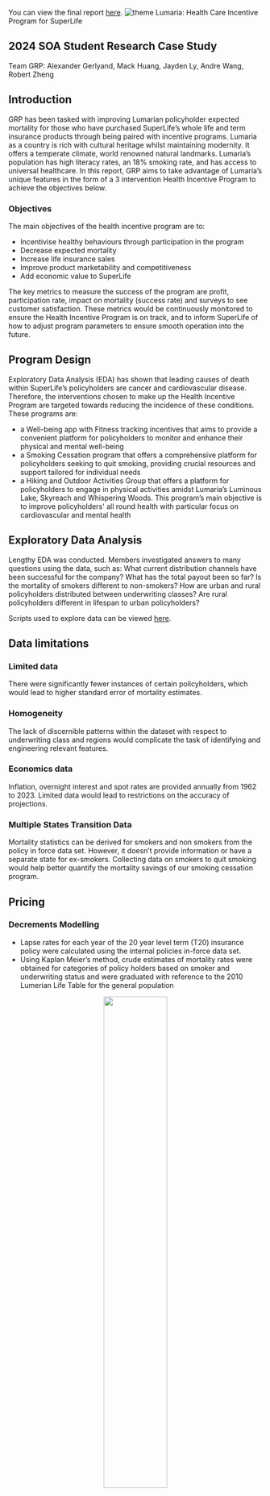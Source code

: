 You can view the final report [here](grp_report.pdf).
![theme](https://github.com/Actuarial-Control-Cycle-T1-2024/group-page-showcase-grp/assets/144538514/8b2c93c5-d6f8-476c-a968-a6282b86ca1a)
 Lumaria: Health Care Incentive Program for SuperLife
## 2024 SOA Student Research Case Study
Team GRP: Alexander Gerlyand, Mack Huang, Jayden Ly, Andre Wang, Robert Zheng

## Introduction

GRP has been tasked with improving Lumarian policyholder expected mortality for those who have purchased SuperLife’s whole life and term insurance products through being paired with incentive programs. Lumaria as a country is rich with cultural heritage whilst maintaining modernity. It offers a temperate climate, world renowned natural landmarks. Lumaria’s population has high literacy rates, an 18% smoking rate, and has access to universal healthcare. In this report, GRP aims to take advantage of Lumaria’s unique features in the form of a 3 intervention Health Incentive Program to achieve the objectives below.

### Objectives

The main objectives of the health incentive program are to:
- Incentivise healthy behaviours through participation in the program
- Decrease expected mortality
- Increase life insurance sales
- Improve product marketability and competitiveness
- Add economic value to SuperLife

The key metrics to measure the success of the program are profit, participation rate, impact on mortality (success rate) and surveys to see customer satisfaction. These metrics would be continuously monitored to ensure the Health Incentive Program is on track, and to inform SuperLife of how to adjust program parameters to ensure smooth operation into the future.

## Program Design

Exploratory Data Analysis (EDA) has shown that leading causes of death within SuperLife’s policyholders are cancer and cardiovascular disease. Therefore, the interventions chosen to make up the Health Incentive Program are targeted towards reducing the incidence of these conditions. These programs are:

- a Well-being app with Fitness tracking incentives that aims to provide a convenient platform for policyholders to monitor and enhance their physical and mental well-being
- a Smoking Cessation program that offers a comprehensive platform for policyholders seeking to quit smoking, providing crucial resources and support tailored for individual needs
- a Hiking and Outdoor Activities Group that offers a platform for policyholders to engage in physical activities amidst Lumaria’s Luminous Lake, Skyreach and Whispering Woods. This program’s main objective is to improve policyholders' all round health with particular focus on cardiovascular and mental health

## Exploratory Data Analysis
Lengthy EDA was conducted. Members investigated answers to many questions using the data, such as: 
What current distribution channels have been successful for the company? 
What has the total payout been so far?
Is the mortality of smokers different to non-smokers?
How are urban and rural policyholders distributed between underwriting classes?
Are rural policyholders different in lifespan to urban policyholders?

Scripts used to explore data can be viewed [here](eda).

## Data limitations
### Limited data
There were significantly fewer instances of certain policyholders, which would lead to higher standard error of mortality estimates.
### Homogeneity 
The lack of discernible patterns within the dataset with respect to underwriting class and regions would complicate the task of identifying and engineering relevant features.
### Economics data
Inflation, overnight interest and spot rates are provided annually from 1962 to 2023. Limited data would lead to restrictions on the accuracy of projections.
### Multiple States Transition Data
Mortality statistics can be derived for smokers and non smokers from the policy in force data set. However, it doesn’t provide information or have a separate state for ex-smokers. Collecting data on smokers to quit smoking would help better quantify the mortality savings of our smoking cessation program.

## Pricing
### Decrements Modelling
- Lapse rates for each year of the 20 year level term (T20) insurance policy were calculated using the internal policies in-force data set. 
- Using Kaplan Meier’s method, crude estimates of mortality rates were obtained for categories of policy holders based on smoker and underwriting status and were graduated with reference to the 2010 Lumerian Life Table for the general population
<p align="center"><img src='lapse_rates.jpeg' width='50%'></p>
  
### Economic rates modelling
- The investment growth rate was assumed to be the risk free 1 year spot rate and the risk discount rate was assumed to be the overnight rate plus a 5% risk loading
- Overnight interest rates and 1 year spot rates were projected for the next 20 years using double exponential smoothing for pricing of T20 policies. Sensitivity testing varied the interest rate within the 30% CI interval of interest rate predictions. 
- For SPWL policies, interest rates were assumed to be constant in the long term and we tested different levels between the historical extremes. 
<p align="center"><img src='mortality_rates.jpeg' width='100%'></p>

### Policyholder projections
- Future policies counts were projected by age, underwriting class, face amount, and smoker status.
- After finding that the number of newly issued policies to each underwriting class and smoker status followed a visibly linear trend, simple linear regressions were used on different types of policyholder to predict future counts.
- The linearity assumption was based on linear historical data, and holds intuitive validity as policyholder count would be expected to consist of both population and economic growth.

### Premium pricing
- Profit was calculated on a per-policy basis by first calculating zero-profit net premiums for policies issued in different years to individuals of different smoking status, underwriting class, and age using the equivalence principle.
- Zero-profit premiums were then increased by a loading dependent on the underwriting class to create profitable premiums. The loadings were computed based on the volatility of crude mortality estimates qx using the sum of squares of standardised residuals
- An estimate of initial expense as well as ongoing expenses were based on research on other life insurance companies’ cash flows.
- Premiums were calculated for each issue age band (26-35, 36-45, 46-50, 51-55, 56-65). Issue age bands were chosen so that there was an approximately equal number of observations in each bin. More bins were required towards higher ages due to the steep increase in mortality after age 60, and higher risk groups should be separately charged appropriate premiums to mitigate a possible inequitable access risk. 
- Aggregate profits on the last twenty years were estimated using before and after intervention, using a reduction in mortality after intervention computed on given mortality reduction bounds of 4.94% and 9.76%. The impact of the smoking cessation program was modelled across the entire range of cessation proportions, and mortality of lapsed smokers was estimated as the average of smokers and nonsmokers according to our assumption. Initial expenses were increased with the introduction of interventions based on given costs and research (Program). Smoker policies incurred expenses associated with the smoking cessation program.
- The aggregate profit was calculated by holding the premium constant with reduced mortalities and higher expenses across the current count of policyholders.
- Aggregate future profits were again calculated by considering the reduction in mortality and the increase in expense. Below is our central estimate for future profits with and without the interventions.
![central_profit_proj](central_profit_proj.png)

## Sensitivity Analysis
- Due to a lack of understanding of SuperLife’s expense structure, and external impacts listed in the Risk and Risk Mitigation Considerations section, a set of three estimates of expenses were used to calculate profits of SuperLife, representing the optimistic, pessimistic, and central estimates.
- The impact of each intervention on mortality had a degree of uncertainty and thus the upper and lower bounds of the impact were considered.
- Due to reinvestment risk, three scenarios of interest rates were also used.
- In mitigating model risk with regards to predictions on customer growth, lower and upper confidence bounds of 95% were further considered.
- A range of estimated change in profits were calculated on intervention impacts if the intervention were introduced twenty years ago, with a figure of 15% increase in profit assuming the pessimistic expenses scenario. 
![sensitivity](sensitivity.png)
- The projections highlight that the intervention should outperform sales without the intervention.
- In the most pessimistic scenario, the expected cumulative profits in 2028, 2033 and 2043 are 203.97%, 208.03%, and 170.64% more than the corresponding profit without intervention in that scenario.
- In the most optimistic scenario, the expected cumulative profits in 2028, 2033 and 2043 are 247.25%, 248.47%, and 206.95% more than the corresponding profit without intervention in that scenario.
- An unfavourable scenario we investigated was the exclusive underwriting of 20 year term policies to 35 year old smokers with a zero cessation rate, in which we observed an annual drop in profits of 9.16% due to the largely increased expenses.

## Assumptions
| Assumption                              | Rationale and Analysis                                                                                                   |
|-----------------------------------------|-------------------------------------------------------------------------------------------------------------------------|
| Conservative investment growth rate     | Conservative investment growth rate assumed to be equal to the risk-free 1 year spot rate.                             |
| Prevalent decrements for T20 and SPWL  | Assume that the only decrements for term policies are withdrawal and deaths. For single premium policies, only decrement is death. |
| Lapse rates                             | Lapse rates are constant for the duration of the policy. This was supported by our lapse rates estimates from the in force dataset. |
| Mortality curves of Lumarians           | The shape of the mortality curves of Superlife’s insured policyholders should follow that of the general population in 2010 provided by Superlife. Assume the mortality curves of different subsets of insured policy holders can be obtained by a linear transformation of the provided mortality curve. |
| Commissions and expenses                | Payment of commissions and expenses over time could be appropriately based on figures from existing insurance companies. |
| Independence of intervention effect     | The impacts of each intervention program were independent of each other, to ease calculations. Their impact was also assumed to be the same per policyholder, despite the possibility that specific individuals would benefit more from the intervention. |
| The mortality of lapsed smokers         | The mortality of lapsed smokers lies between the mortality of smokers and nonsmokers.                                     |
| Exchange to USD                         | Assume the exchange rate from Lumarian Crowns to USD is pegged at a single rate. All calculations were made in USD at this pegged exchange rate. |
| Participation rate                      | The participation rate is a function of benefits provided by the intervention.                                           |
| Youngest Age                            | The youngest age of a person purchasing insurance was 26.                                                               |

## Risk and Risk Mitigation Considerations

| Qualitative Risk                                                   | Mitigation  |
|--------------------------------------------------------|----------------------------------------------------------------------------------------------------|
| Reinvestment risk related to investments into fixed income securities which are susceptible to interest rate fluctuations 	| Test the effects of adverse interest fluctuations on discounted profits. Hedge against decreasing long-term interest rates by buying interest rate options
| Economic forecasts risk 	| Future forecasted rates of inflation and interest rates do not reflect true movements in variables impacting accuracy of the model
| Expense risk relating to maintenance of incentives programs 	| Conducting cost-benefit analysis to evaluate effectiveness of different incentives programs, cost-plus process to ensure profits are maintained
| Cost overrun risk where project costs deviate from actual experience 	| Establish contingency funds to address unexpected program costs and fluctuations in expenses.
| Low participation rates in incentive programs - expected mortality and economics benefits will not be realised 	| Implement increased targeted market campaigns focusing on the distribution channels and educational initiatives to promote program awareness and encourage participation among policyholders.
| Pandemic Risk: a pandemic may present an adverse change to the mortality of Lumarians 	| Sensitivity testing for extreme increases in mortality rate caused by pandemic

![Risk Matrix](risk-matrix.png)

| Qualitative Risk                                                   | Mitigation  |
|--------------------------------------------------------|----------------------------------------------------------------------------------------------------|
| Regulatory changes | Compliance monitoring to stay informed about regulatory changes and ensure compliance with laws and regulations.
| Negative Public Perception risk: If the program is perceived as exploiting users for their personal data or promoting unattainable body image standards.| Being transparent about privacy policies and data usage. Emphasis on the program being to promote healthier lifestyles rather than a focus on physical appearance. 
| Inequitable access risk: Socioeconomic factors may affect accessibility of programs to certain subsections of the population. | Implementing outreach programs and potential subsidies to make programs more accessible for everybody. Apps would have better UI and UX to accommodate for people who are less technologically literate.

## Conclusion and Recommendations
The potential for SuperLife’s growth and development in Lumaria’s health through our proposed Well-being app, smoking cessation and hiking groups is significant. By investing in these proactive measures, SuperLife stands to realise reduced healthcare costs, fewer insurance claims, and enhanced customer satisfaction, creating shared value within Lumaria. 

To increase the likelihood of success in the future, regular maintenance must be implemented on the program design. Constant monitoring of key metrics of profit, policyholder mortality, customer satisfaction and participation rates will allow SuperLife to complete the actuarial control cycle, continually adjusting project parameters to cater for the ever-changing economic and consumer environment in which the company operates.

